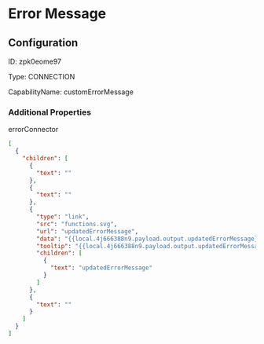 # Error Message
## Configuration
ID:  zpk0eome97

Type: CONNECTION 

CapabilityName: customErrorMessage






### Additional Properties
errorConnector
```json 
[
  {
    "children": [
      {
        "text": ""
      },
      {
        "text": ""
      },
      {
        "type": "link",
        "src": "functions.svg",
        "url": "updatedErrorMessage",
        "data": "{{local.4j666388n9.payload.output.updatedErrorMessage}}",
        "tooltip": "{{local.4j666388n9.payload.output.updatedErrorMessage}}",
        "children": [
          {
            "text": "updatedErrorMessage"
          }
        ]
      },
      {
        "text": ""
      }
    ]
  }
]
```




